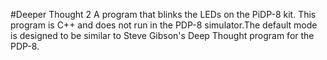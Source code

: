 #Deeper Thought 2
A program that blinks the LEDs on the PiDP-8 kit. This program is C++ and does not run in the PDP-8 simulator.The default mode is designed to be similar to Steve Gibson's Deep Thought program for the PDP-8.
